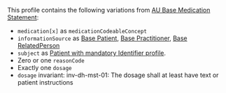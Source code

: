 This profile contains the following variations from [AU Base Medication Statement](http://hl7.org.au/fhir/StructureDefinition/au-medicationstatement):

* `medication[x]` as `medicationCodeableConcept`
* `informationSource` as [Base Patient](StructureDefinition-patient-dh-base-1.html), [Base Practitioner](StructureDefinition-practitioner-dh-base-1.html), [Base RelatedPerson](StructureDefinition-relatedperson-dh-base-1.html)
* `subject` as [Patient with mandatory Identifier  profile](StructureDefinition-patient-ident-1.html).
* Zero or one `reasonCode`
* Exactly one `dosage`
* `dosage` invariant: inv-dh-mst-01: The dosage shall at least have text or patient instructions